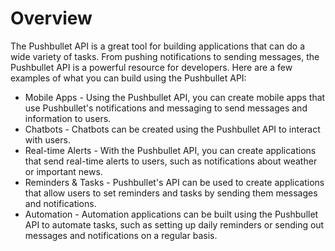 # Overview

The Pushbullet API is a great tool for building applications that can do a wide
variety of tasks. From pushing notifications to sending messages, the
Pushbullet API is a powerful resource for developers. Here are a few examples
of what you can build using the Pushbullet API:

- Mobile Apps - Using the Pushbullet API, you can create mobile apps that use
  Pushbullet's notifications and messaging to send messages and information to
  users.
- Chatbots - Chatbots can be created using the Pushbullet API to interact with
  users.
- Real-time Alerts - With the Pushbullet API, you can create applications that
  send real-time alerts to users, such as notifications about weather or
  important news.
- Reminders & Tasks - Pushbullet's API can be used to create applications that
  allow users to set reminders and tasks by sending them messages and
  notifications.
- Automation - Automation applications can be built using the Pushbullet API to
  automate tasks, such as setting up daily reminders or sending out messages
  and notifications on a regular basis.
